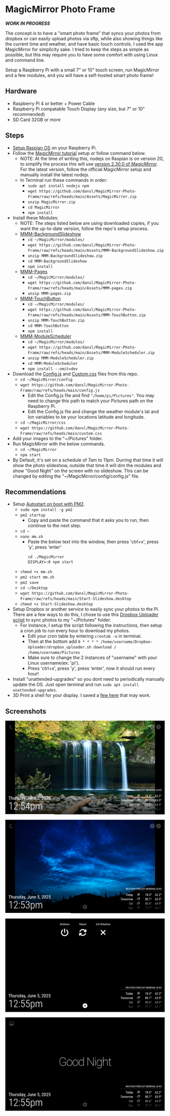 # MagicMirror Photo Frame

***WORK IN PROGRESS***

The concept is to have a "smart photo frame" that syncs your photos from dropbox or can easily upload photos via sftp, while also showing things like the current time and weather, and have basic touch controls. I used the app MagicMirror for simplicity sake. I tried to keep the steps as simple as possible, but this may require you to have some comfort with using Linux and command line.

Setup a Raspberry Pi with a small 7" or 10" touch screen, run MagicMirror and a few modules, and you will have a self-hosted smart photo frame!

## Hardware
- Raspberry Pi 4 or better + Power Cable
- Raspberry Pi compatable Touch Display (any size, but 7" or 10" recommended)
- SD Card 32GB or more

## Steps
- [Setup Raspian OS](https://www.raspberrypi.com/documentation/computers/getting-started.html) on your Raspberry Pi.
- Follow the [MagicMirror tutorial](https://docs.magicmirror.builders) setup or follow command below.
  - NOTE: At the time of writing this, nodejs on Raspian is on version 20, to simplify the process this will use [version 2.30.0 of MagicMirror](https://github.com/MagicMirrorOrg/MagicMirror/releases/tag/v2.30.0). For the latest version, follow the official MagicMirror setup and manually install the latest nodejs.
  - In Terminal run these commands in order:
    - ```sudo apt install nodejs npm```
    - ```wget https://github.com/dansl/MagicMirror-Photo-Frame/raw/refs/heads/main/Assets/MagicMirror.zip```
    - ```unzip MagicMirror.zip```
    - ```cd MagicMirror```
    - ```npm install```
- Install these Modules:
  - NOTE: The steps listed below are using downloaded copies, if you want the up-to-date version, follow the repo's setup process.
  - [MMM-BackgroundSlideshow](https://github.com/darickc/MMM-BackgroundSlideshow)
    - ```cd ~/MagicMirror/modules/```
    - ```wget https://github.com/dansl/MagicMirror-Photo-Frame/raw/refs/heads/main/Assets/MMM-BackgroundSlideshow.zip```
    - ```unzip MMM-BackgroundSlideshow.zip```
    - ```cd MMM-BackgroundSlideshow```
    - ```npm install```
  - [MMM-Pages](https://github.com/edward-shen/MMM-pages)
    - ```cd ~/MagicMirror/modules/```
    - ```wget https://github.com/dansl/MagicMirror-Photo-Frame/raw/refs/heads/main/Assets/MMM-pages.zip```
    - ```unzip MMM-pages.zip```
  - [MMM-TouchButton](https://github.com/Tom-Hirschberger/MMM-TouchButton)
    - ```cd ~/MagicMirror/modules/```
    - ```wget https://github.com/dansl/MagicMirror-Photo-Frame/raw/refs/heads/main/Assets/MMM-TouchButton.zip```
    - ```unzip MMM-TouchButton.zip```
    - ```cd MMM-TouchButton```
    - ```npm install```
  - [MMM-ModuleScheduler](https://github.com/ianperrin/MMM-ModuleScheduler)
    - ```cd ~/MagicMirror/modules/```
    - ```wget https://github.com/dansl/MagicMirror-Photo-Frame/raw/refs/heads/main/Assets/MMM-ModuleScheduler.zip```
    - ```unzip MMM-ModuleScheduler.zip```
    - ```cd MMM-ModuleScheduler```
    - ```npm install --omit=dev```
- Download the [Config.js](https://github.com/dansl/MagicMirror-Photo-Frame/raw/refs/heads/main/config.js) and [Custom.css](https://github.com/dansl/MagicMirror-Photo-Frame/raw/refs/heads/main/custom.css) files from this repo.
  - ```cd ~/MagicMirror/config```
  - ```wget https://github.com/dansl/MagicMirror-Photo-Frame/raw/refs/heads/main/config.js```
    - Edit the Config.js file and find ```"/home/pi/Pictures"```. You may need to change this path to match your Pictures path on the Raspberry Pi.
    - Edit the Config.js file and change the weather module's lat and lon variables to be your locations latitude and longitude.
  - ```cd ~/MagicMirror/css```
  - ```wget https://github.com/dansl/MagicMirror-Photo-Frame/raw/refs/heads/main/custom.css```
- Add your images to the "~/Pictures" folder.
- Run MagicMirror with the below commands.
  - ```cd ~/MagicMirror```
  - ```npm start```
- By Default, it's set on a schedule of 7am to 11pm. Durring that time it will show the photo slideshow, outside that time it will dim the modules and show "Good Night" on the screen with no slideshow. This can be changed by editing the "~/MagicMirror/config/config.js" file.

## Recommendations
- Setup [Autostart on boot with PM2](https://docs.magicmirror.builders/configuration/autostart.html). 
  - ```sudo npm install -g pm2```
  - ```pm2 startup```
    - Copy and paste the command that it asks you to run, then continue to the next step.
  - ```cd ~```
  - ```nano mm.sh```
    - Paste the below text into the window, then press 'ctrl+x', press 'y', press 'enter'
      ```
      cd ./MagicMirror
      DISPLAY=:0 npm start
      ```
  - ```chmod +x mm.sh```
  - ```pm2 start mm.sh```
  - ```pm2 save```
  - ```cd ~/Desktop```
  - ```wget https://github.com/dansl/MagicMirror-Photo-Frame/raw/refs/heads/main/Start-Slideshow.desktop```
  - ```chmod +x Start-Slideshow.desktop```
- Setup Dropbox or another service to easily sync your photos to the Pi. There are a few ways to do this, I chose to use this [Dropbox Uploader script](https://github.com/andreafabrizi/Dropbox-Uploader) to sync photos to my "~/Pictures" folder.
  - For instance, I setup the script following the instructions, then setup a cron job to run every hour to download my photos.
    - Edit your cron table by entering ```crontab -e``` in terminal.
    - Then at the bottom add ```0 * * * * /home/username/Dropbox-Uploader/dropbox_uploader.sh download / /home/username/Pictures```
    - Make sure to change the 2 instances of "username" with your Linux username(ex: 'pi').
    - Press 'ctrl+x', press 'y', press 'enter', now it should run every hour!
- Install "unattended-upgrades" so you dont need to periodically manually update the OS. Just open terminal and run ```sudo apt install unattended-upgrades```.
- 3D Print a shell for your display. I saved a [few here](https://github.com/dansl/MagicMirror-Photo-Frame/tree/main/3D%20Print) that may work.

## Screenshots
![Screenshot 1](https://github.com/dansl/MagicMirror-Photo-Frame/blob/7a29c26a3ec8684508ddc74662d76c80fbb34192/screenshots/screenshot1.png)

![Screenshot 2](https://github.com/dansl/MagicMirror-Photo-Frame/blob/7a29c26a3ec8684508ddc74662d76c80fbb34192/screenshots/screenshot2.png)

![Screenshot 3](https://github.com/dansl/MagicMirror-Photo-Frame/blob/7a29c26a3ec8684508ddc74662d76c80fbb34192/screenshots/screenshot3.png)

![Screenshot 4](https://github.com/dansl/MagicMirror-Photo-Frame/blob/7a29c26a3ec8684508ddc74662d76c80fbb34192/screenshots/screenshot4.png)
